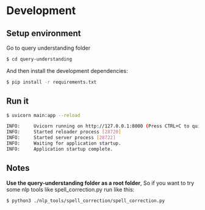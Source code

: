 # Development


## Setup environment
Go to  query understanding folder
```bash
$ cd query-understanding
```

And then install the development dependencies:
```bash
$ pip install -r requirements.txt
```

## Run it
```bash
$ uvicorn main:app --reload

INFO:     Uvicorn running on http://127.0.0.1:8000 (Press CTRL+C to quit)
INFO:     Started reloader process [28720]
INFO:     Started server process [28722]
INFO:     Waiting for application startup.
INFO:     Application startup complete.

```


## Notes

**Use the query-understanding folder as a root folder**, 
So if you want to try some nlp tools like spell_correction.py 
run like this:
```bash
$ python3 ./nlp_tools/spell_correction/spell_correction.py

  